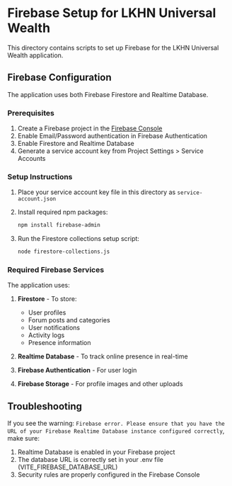 # Firebase Setup for LKHN Universal Wealth

This directory contains scripts to set up Firebase for the LKHN Universal Wealth application.

## Firebase Configuration

The application uses both Firebase Firestore and Realtime Database. 

### Prerequisites

1. Create a Firebase project in the [Firebase Console](https://console.firebase.google.com/)
2. Enable Email/Password authentication in Firebase Authentication
3. Enable Firestore and Realtime Database
4. Generate a service account key from Project Settings > Service Accounts 

### Setup Instructions

1. Place your service account key file in this directory as `service-account.json`

2. Install required npm packages:
   ```bash
   npm install firebase-admin
   ```

3. Run the Firestore collections setup script:
   ```bash
   node firestore-collections.js
   ```

### Required Firebase Services

The application uses:

1. **Firestore** - To store:
   - User profiles
   - Forum posts and categories
   - User notifications
   - Activity logs
   - Presence information

2. **Realtime Database** - To track online presence in real-time

3. **Firebase Authentication** - For user login

4. **Firebase Storage** - For profile images and other uploads

## Troubleshooting

If you see the warning: `Firebase error. Please ensure that you have the URL of your Firebase Realtime Database instance configured correctly`, make sure:

1. Realtime Database is enabled in your Firebase project
2. The database URL is correctly set in your .env file (VITE_FIREBASE_DATABASE_URL)
3. Security rules are properly configured in the Firebase Console